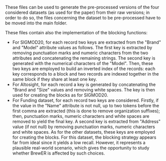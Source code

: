 These files can be used to generate the pre-processed versions of the four considered datasets (as used for the paper) from their raw versions; in order to do so, the files concerning the dataset to be pre-processed have to be moved into the main folder.

These files contain also the implementation of the blocking functions:
- For SIGMOD20, for each record two keys are extracted from the "Brand" and "Model" attribute values as follows. The first key is extracted by removing punctuation marks and numeric characters from the two attributes and concatenating the remaining strings. The second key is generated with the numerical characters of the "Model". Then, these two keys are employed to build an inverted index of the records: each key corresponds to a block and two records are indexed together in the same block if they share at least one key.
- For Altosight, for each record a key is generated by concatenating the "Brand and "Size" values and removing white spaces. The key is then used for creating the blocks as for SIGMOD20.
- For Funding dataset, for each record two keys are considered. Firstly, if the value in the "Name" attribute is not null, up to two tokens before the first comma are extracted (this is done to remove organization suffixes); then, punctuation marks, numeric characters and white spaces are removed to yield the final key. A second key is extracted from "Address" value (if not null) by removing punctuation marks, numeric characters and white spaces. As for the other datasets, these keys are employed for creating the blocks. For this dataset, the blocking strategy appears far from ideal since it yields a low recall. However, it represents a plausible real-world scenario, which gives the opportunity to study whether BrewER is affected by such choices.
